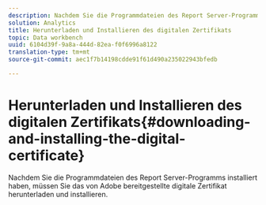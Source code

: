 ```yaml
---
description: Nachdem Sie die Programmdateien des Report Server-Programms installiert haben, müssen Sie das von Adobe bereitgestellte digitale Zertifikat herunterladen und installieren.
solution: Analytics
title: Herunterladen und Installieren des digitalen Zertifikats
topic: Data workbench
uuid: 6104d39f-9a8a-444d-82ea-f0f6996a8122
translation-type: tm+mt
source-git-commit: aec1f7b14198cdde91f61d490a235022943bfedb

---
```



# Herunterladen und Installieren des digitalen Zertifikats{#downloading-and-installing-the-digital-certificate}

Nachdem Sie die Programmdateien des Report Server-Programms installiert haben, müssen Sie das von Adobe bereitgestellte digitale Zertifikat herunterladen und installieren.

